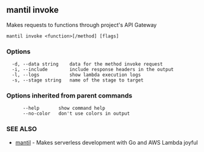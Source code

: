 ## mantil invoke

Makes requests to functions through project's API Gateway

```
mantil invoke <function>[/method] [flags]
```

### Options

```
  -d, --data string    data for the method invoke request
  -i, --include        include response headers in the output
  -l, --logs           show lambda execution logs
  -s, --stage string   name of the stage to target
```

### Options inherited from parent commands

```
      --help       show command help
      --no-color   don't use colors in output
```

### SEE ALSO

* [mantil](mantil.md)	 - Makes serverless development with Go and AWS Lambda joyful

